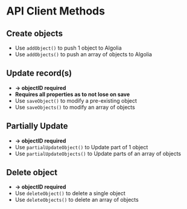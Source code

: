 # API Client Methods

## Create objects

- Use `addObject()` to push 1 object to Algolia
- Use `addObjects()` to push an array of objects to Algolia

## Update record(s)

- **-> objectID required**
- **Requires all properties as to not lose on save**
- Use `saveObject()` to modify a pre-existing object
- Use `saveObjects()` to modify an array of objects

## Partially Update

- **-> objectID required**
- Use `partialUpdateObject()` to Update part of 1 object
- Use `partialUpdateObjects()` to Update parts of an array of objects

## Delete object

- **-> objectID required**
- Use `deleteObject()` to delete a single object
- Use `deleteObjects()` to delete an array of objects
